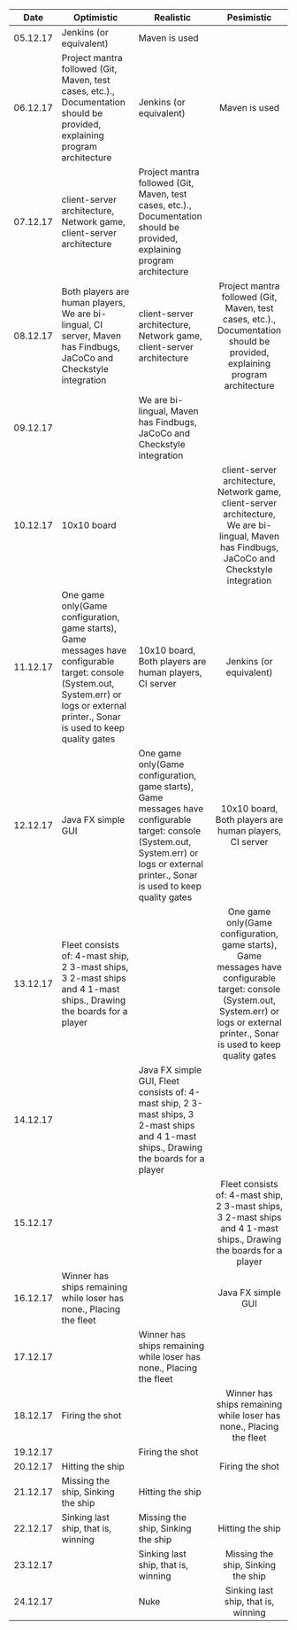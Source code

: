 | Date | Optimistic    |  Realistic       |  Pesimistic         |
| ------------- | ------------- | ------------- |:-------------:|
|05.12.17|Jenkins (or equivalent)|Maven is used||
|06.12.17|Project mantra followed (Git, Maven, test cases, etc.)., Documentation should be provided, explaining program architecture|Jenkins (or equivalent)|Maven is used|
|07.12.17|client-server architecture, Network game, client-server architecture|Project mantra followed (Git, Maven, test cases, etc.)., Documentation should be provided, explaining program architecture||
|08.12.17|Both players are human players, We are bi-lingual, CI server, Maven has Findbugs, JaCoCo and Checkstyle integration|client-server architecture, Network game, client-server architecture|Project mantra followed (Git, Maven, test cases, etc.)., Documentation should be provided, explaining program architecture|
|09.12.17||We are bi-lingual, Maven has Findbugs, JaCoCo and Checkstyle integration||
|10.12.17|10x10 board||client-server architecture, Network game, client-server architecture, We are bi-lingual, Maven has Findbugs, JaCoCo and Checkstyle integration|
|11.12.17|One game only(Game configuration, game starts), Game messages have configurable target: console (System.out, System.err) or logs or external printer., Sonar is used to keep quality gates|10x10 board, Both players are human players, CI server|Jenkins (or equivalent)|
|12.12.17|Java FX simple GUI|One game only(Game configuration, game starts), Game messages have configurable target: console (System.out, System.err) or logs or external printer., Sonar is used to keep quality gates|10x10 board, Both players are human players, CI server|
|13.12.17|Fleet consists of: 4-mast ship, 2 3-mast ships, 3 2-mast ships and 4 1-mast ships., Drawing the boards for a player||One game only(Game configuration, game starts), Game messages have configurable target: console (System.out, System.err) or logs or external printer., Sonar is used to keep quality gates|
|14.12.17||Java FX simple GUI, Fleet consists of: 4-mast ship, 2 3-mast ships, 3 2-mast ships and 4 1-mast ships., Drawing the boards for a player||
|15.12.17|||Fleet consists of: 4-mast ship, 2 3-mast ships, 3 2-mast ships and 4 1-mast ships., Drawing the boards for a player|
|16.12.17|Winner has ships remaining while loser has none., Placing the fleet||Java FX simple GUI|
|17.12.17||Winner has ships remaining while loser has none., Placing the fleet||
|18.12.17|Firing the shot||Winner has ships remaining while loser has none., Placing the fleet|
|19.12.17||Firing the shot||
|20.12.17|Hitting the ship||Firing the shot|
|21.12.17|Missing the ship, Sinking the ship|Hitting the ship||
|22.12.17|Sinking last ship, that is, winning|Missing the ship, Sinking the ship|Hitting the ship|
|23.12.17||Sinking last ship, that is, winning|Missing the ship, Sinking the ship|
|24.12.17||Nuke|Sinking last ship, that is, winning|